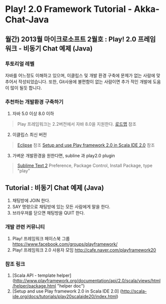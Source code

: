 
Play! 2.0 Framework Tutorial - Akka-Chat-Java
==================================

월간) 2013월 마이크로소프트 2월호 : Play! 2.0 프레임워크 - 비동기 Chat 예제 (Java)
---------------------------

### 투토리얼 레벨
자바를 어느정도 이해하고 있으며, 이클립스 및 개발 환경 구축에 문제가 없는 사람에 맞추어서 작성되었습니다.
또한, Git사용에 불편함이 없는 사람이면 추가 적인 개발에 도움이 많이 될듯 합니다.

### 추천하는 개발환경 구축하기
1. 자바 5.0 이상 8.0 이하 
> Play 프레임워크는 2.2버전에서 자바 8.0을 지원한다.
> [로드맵](https://docs.google.com/document/d/1OEt6gZ3a-daSkNXqXGAM4jBs5LtuDkLZIzsWN9aeM1g/preview?sle=true "roadmap") 참조 
2. 이클립스 최신 버전
> [Eclipse](http://www.eclipse.org/downloads/ ) 참조 
> [Setup and use Play framework 2.0 in Scala IDE 2.0](http://scala-ide.org/docs/tutorials/play20scalaide20/index.html "Setup and use Play framework 2.0 in Scala IDE 2.0") 참조 
3. 가벼운 개발환경을 원한다면, subline 과 play2.0 plugin
> [Sublime Text 2](http://www.sublimetext.com/2 "Sublime Text 2")
> Preference, Package Control, Install Package, type "play" 


  
Tutorial : 비동기 Chat 예제 (Java)
---------------------------
1. 채팅방에 JOIN 한다. 
2. SAY 명령으로 채팅방에 있는 모든 사람에게 말을 한다. 
3. 브라우져를 닫으면 채팅방을 QUIT 한다. 

### 개발 관련 커뮤니티
1. Play! 프레임워크 페이스북 그룹 https://www.facebook.com/groups/playframework/
2. Play! 프레임워크 2.0 사용자 모임 http://cafe.naver.com/playframework20

### 참조 링크
1. [Scala API - template helper] (http://www.playframework.org/documentation/api/2.0/scala/views/html/helper/package.html "helper doc")
1. [Setup and use Play framework 2.0 in Scala IDE 2.0] (http://scala-ide.org/docs/tutorials/play20scalaide20/index.html)
